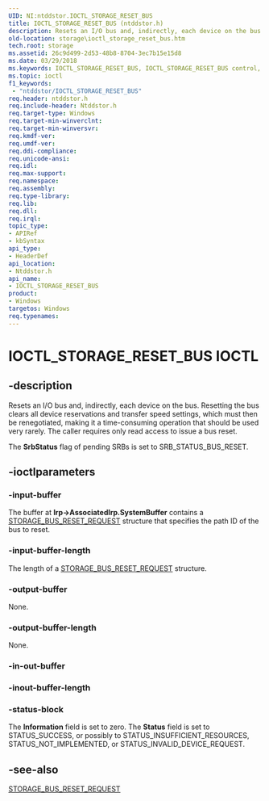 ```yaml
---
UID: NI:ntddstor.IOCTL_STORAGE_RESET_BUS
title: IOCTL_STORAGE_RESET_BUS (ntddstor.h)
description: Resets an I/O bus and, indirectly, each device on the bus.
old-location: storage\ioctl_storage_reset_bus.htm
tech.root: storage
ms.assetid: 26c9d499-2d53-48b8-8704-3ec7b15e15d8
ms.date: 03/29/2018
ms.keywords: IOCTL_STORAGE_RESET_BUS, IOCTL_STORAGE_RESET_BUS control, IOCTL_STORAGE_RESET_BUS control code [Storage Devices], k307_8a5629b9-44e4-4ed7-a481-a5b9efbeb083.xml, ntddstor/IOCTL_STORAGE_RESET_BUS, storage.ioctl_storage_reset_bus
ms.topic: ioctl
f1_keywords:
 - "ntddstor/IOCTL_STORAGE_RESET_BUS"
req.header: ntddstor.h
req.include-header: Ntddstor.h
req.target-type: Windows
req.target-min-winverclnt: 
req.target-min-winversvr: 
req.kmdf-ver: 
req.umdf-ver: 
req.ddi-compliance: 
req.unicode-ansi: 
req.idl: 
req.max-support: 
req.namespace: 
req.assembly: 
req.type-library: 
req.lib: 
req.dll: 
req.irql: 
topic_type:
- APIRef
- kbSyntax
api_type:
- HeaderDef
api_location:
- Ntddstor.h
api_name:
- IOCTL_STORAGE_RESET_BUS
product:
- Windows
targetos: Windows
req.typenames: 
---
```


# IOCTL_STORAGE_RESET_BUS IOCTL


## -description



Resets an I/O bus and, indirectly, each device on the bus. Resetting the bus clears all device reservations and transfer speed settings, which must then be renegotiated, making it a time-consuming operation that should be used very rarely. The caller requires only read access to issue a bus reset. 

The <b>SrbStatus</b> flag of pending SRBs is set to SRB_STATUS_BUS_RESET. 




## -ioctlparameters




### -input-buffer

The buffer at <b>Irp->AssociatedIrp.SystemBuffer</b> contains a <a href="https://docs.microsoft.com/windows-hardware/drivers/ddi/ntddstor/ns-ntddstor-_storage_bus_reset_request">STORAGE_BUS_RESET_REQUEST</a> structure that specifies the path ID of the bus to reset.


### -input-buffer-length

The length of a <a href="https://docs.microsoft.com/windows-hardware/drivers/ddi/ntddstor/ns-ntddstor-_storage_bus_reset_request">STORAGE_BUS_RESET_REQUEST</a> structure.


### -output-buffer

None.


### -output-buffer-length

None.


### -in-out-buffer








### -inout-buffer-length








### -status-block

The <b>Information</b> field is set to zero. The <b>Status</b> field is set to STATUS_SUCCESS, or possibly to STATUS_INSUFFICIENT_RESOURCES, STATUS_NOT_IMPLEMENTED, or STATUS_INVALID_DEVICE_REQUEST.


## -see-also




<a href="https://docs.microsoft.com/windows-hardware/drivers/ddi/ntddstor/ns-ntddstor-_storage_bus_reset_request">STORAGE_BUS_RESET_REQUEST</a>
 

 

